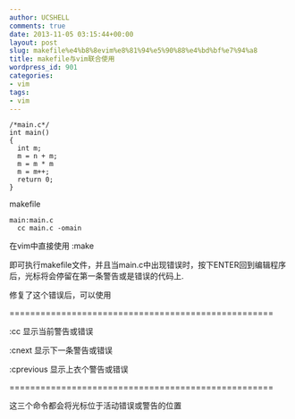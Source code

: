 ```yaml
---
author: UCSHELL
comments: true
date: 2013-11-05 03:15:44+00:00
layout: post
slug: makefile%e4%b8%8evim%e8%81%94%e5%90%88%e4%bd%bf%e7%94%a8
title: makefile与vim联合使用
wordpress_id: 901
categories:
- vim
tags:
- vim
---
```



    /*main.c*/
    int main()
    {
      int m;
      m = n + m;
      m = m * m
      m = m++;
      return 0;
    }
    


makefile

    
    
    main:main.c
      cc main.c -omain
    


在vim中直接使用
:make

即可执行makefile文件，并且当main.c中出现错误时，按下ENTER回到编辑程序后，光标将会停留在第一条警告或是错误的代码上.

修复了这个错误后，可以使用

===================================================

:cc	显示当前警告或错误

:cnext	显示下一条警告或错误

:cprevious	显示上衣个警告或错误

===================================================

这三个命令都会将光标位于活动错误或警告的位置
